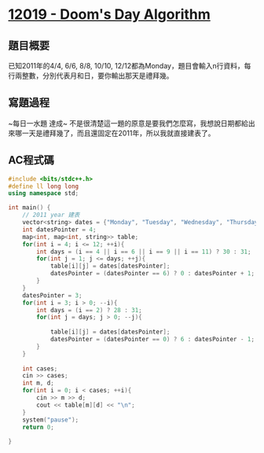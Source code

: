 # [12019 - Doom's Day Algorithm](https://onlinejudge.org/index.php?option=com_onlinejudge&Itemid=8&page=show_problem&problem=3170)

## 題目概要

已知2011年的4/4, 6/6, 8/8, 10/10, 12/12都為Monday，題目會輸入n行資料，每行兩整數，分別代表月和日，要你輸出那天是禮拜幾。

## 寫題過程

~每日一水題 達成~ 不是很清楚這一題的原意是要我們怎麼寫，我想說日期都給出來哪一天是禮拜幾了，而且還固定在2011年，所以我就直接建表了。

## AC程式碼

```c++
#include <bits/stdc++.h>
#define ll long long
using namespace std;  

int main() {
    // 2011 year 建表
    vector<string> dates = {"Monday", "Tuesday", "Wednesday", "Thursday", "Friday", "Saturday", "Sunday"};
    int datesPointer = 4;
    map<int, map<int, string>> table;
    for(int i = 4; i <= 12; ++i){
        int days = (i == 4 || i == 6 || i == 9 || i == 11) ? 30 : 31;
        for(int j = 1; j <= days; ++j){
            table[i][j] = dates[datesPointer];
            datesPointer = (datesPointer == 6) ? 0 : datesPointer + 1;
        }
    }
    datesPointer = 3;
    for(int i = 3; i > 0; --i){
        int days = (i == 2) ? 28 : 31;
        for(int j = days; j > 0; --j){
            
            table[i][j] = dates[datesPointer];
            datesPointer = (datesPointer == 0) ? 6 : datesPointer - 1;
        }
    }
    
    int cases;
    cin >> cases;
    int m, d;
    for(int i = 0; i < cases; ++i){
        cin >> m >> d;
        cout << table[m][d] << "\n";
    }
    system("pause");
    return 0;
    
}


```

